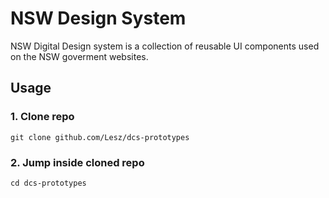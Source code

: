
# NSW Design System

NSW Digital Design system is a collection of reusable UI components used on the NSW goverment websites.

## Usage

### 1. Clone repo

```
git clone github.com/Lesz/dcs-prototypes
```

### 2. Jump inside cloned repo

```
cd dcs-prototypes
```
